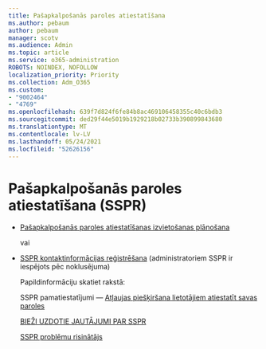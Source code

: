 ```yaml
---
title: Pašapkalpošanās paroles atiestatīšana
ms.author: pebaum
author: pebaum
manager: scotv
ms.audience: Admin
ms.topic: article
ms.service: o365-administration
ROBOTS: NOINDEX, NOFOLLOW
localization_priority: Priority
ms.collection: Adm_O365
ms.custom:
- "9002464"
- "4769"
ms.openlocfilehash: 639f7d824f6fe84b8ac469106458355c40c6bdb3
ms.sourcegitcommit: ded29f44e5019b1929218b02733b390899843680
ms.translationtype: MT
ms.contentlocale: lv-LV
ms.lasthandoff: 05/24/2021
ms.locfileid: "52626156"
---
```

# <a name="self-service-password-reset-sspr"></a>Pašapkalpošanās paroles atiestatīšana (SSPR)

- [Pašapkalpošanās paroles atiestatīšanas izvietošanas plānošana](https://go.microsoft.com/fwlink/?linkid=2142944)  

    vai
- [SSPR kontaktinformācijas reģistrēšana](https://mysignins.microsoft.com/security-info) (administratoriem SSPR ir iespējots pēc noklusējuma)

    Papildinformāciju skatiet rakstā:

    SSPR pamatiestatījumi — [Atļaujas piešķiršana lietotājiem atiestatīt savas paroles](/microsoft-365/admin/add-users/let-users-reset-passwords)

    [BIEŽI UZDOTIE JAUTĀJUMI PAR SSPR](/azure/active-directory/authentication/active-directory-passwords-faq)

    [SSPR problēmu risinātājs](/azure/active-directory/authentication/active-directory-passwords-troubleshoot)
